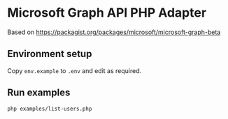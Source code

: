 # Microsoft Graph API PHP Adapter
Based on https://packagist.org/packages/microsoft/microsoft-graph-beta

## Environment setup
Copy `env.example` to `.env` and edit as required.

## Run examples
```shell
php examples/list-users.php
```
